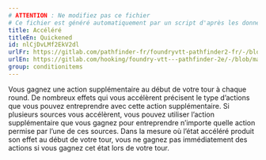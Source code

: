 ```yaml
---
# ATTENTION : Ne modifiez pas ce fichier
# Ce fichier est généré automatiquement par un script d'après les données du module Foundry VTT officiel et de sa traduction
title: Accéléré
titleEn: Quickened
id: nlCjDvLMf2EkV2dl
urlFr: https://gitlab.com/pathfinder-fr/foundryvtt-pathfinder2-fr/-/blob/master/data/classes/nlCjDvLMf2EkV2dl.htm
urlEn: https://gitlab.com/hooking/foundry-vtt---pathfinder-2e/-/blob/master/packs/data/classes.db/quickened.json
group: conditionitems
---
```

Vous gagnez une action supplémentaire au début de votre tour à chaque round. De nombreux effets qui vous accélèrent précisent le type d’actions que vous pouvez entreprendre avec cette action supplémentaire. Si plusieurs sources vous accélèrent, vous pouvez utiliser l’action supplémentaire que vous gagnez pour entreprendre n’importe quelle action permise par l’une de ces sources. Dans la mesure où l’état accéléré produit son effet au début de votre tour, vous ne gagnez pas immédiatement des actions si vous gagnez cet état lors de votre tour.


